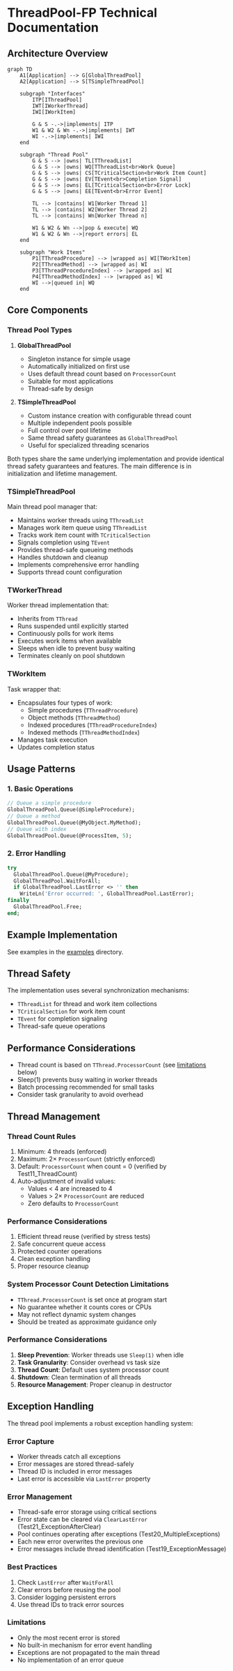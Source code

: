 # ThreadPool-FP Technical Documentation

## Architecture Overview


```mermaid
graph TD
    A1[Application] --> G[GlobalThreadPool]
    A2[Application] --> S[TSimpleThreadPool]
    
    subgraph "Interfaces"
        ITP[IThreadPool]
        IWT[IWorkerThread]
        IWI[IWorkItem]
        
        G & S -.->|implements| ITP
        W1 & W2 & Wn -.->|implements| IWT
        WI -.->|implements| IWI
    end
    
    subgraph "Thread Pool"
        G & S --> |owns| TL[TThreadList]
        G & S --> |owns| WQ[TThreadList<br>Work Queue]
        G & S --> |owns| CS[TCriticalSection<br>Work Item Count]
        G & S --> |owns| EV[TEvent<br>Completion Signal]
        G & S --> |owns| EL[TCriticalSection<br>Error Lock]
        G & S --> |owns| EE[TEvent<br>Error Event]
        
        TL --> |contains| W1[Worker Thread 1]
        TL --> |contains| W2[Worker Thread 2]
        TL --> |contains| Wn[Worker Thread n]
        
        W1 & W2 & Wn -->|pop & execute| WQ
        W1 & W2 & Wn -->|report errors| EL
    end
    
    subgraph "Work Items"
        P1[TThreadProcedure] --> |wrapped as| WI[TWorkItem]
        P2[TThreadMethod] --> |wrapped as| WI
        P3[TThreadProcedureIndex] --> |wrapped as| WI
        P4[TThreadMethodIndex] --> |wrapped as| WI
        WI -->|queued in| WQ
    end
```

## Core Components

### Thread Pool Types

1. **GlobalThreadPool**
   - Singleton instance for simple usage
   - Automatically initialized on first use
   - Uses default thread count based on `ProcessorCount`
   - Suitable for most applications
   - Thread-safe by design

2. **TSimpleThreadPool**
   - Custom instance creation with configurable thread count
   - Multiple independent pools possible
   - Full control over pool lifetime
   - Same thread safety guarantees as `GlobalThreadPool`
   - Useful for specialized threading scenarios

Both types share the same underlying implementation and provide identical thread safety guarantees and features. The main difference is in initialization and lifetime management.

### TSimpleThreadPool

Main thread pool manager that:

- Maintains worker threads using `TThreadList`
- Manages work item queue using `TThreadList`
- Tracks work item count with `TCriticalSection`
- Signals completion using `TEvent`
- Provides thread-safe queueing methods
- Handles shutdown and cleanup
- Implements comprehensive error handling
- Supports thread count configuration

### TWorkerThread

Worker thread implementation that:

- Inherits from `TThread`
- Runs suspended until explicitly started
- Continuously polls for work items
- Executes work items when available
- Sleeps when idle to prevent busy waiting
- Terminates cleanly on pool shutdown

### TWorkItem

Task wrapper that:

- Encapsulates four types of work:
  - Simple procedures (`TThreadProcedure`)
  - Object methods (`TThreadMethod`)
  - Indexed procedures (`TThreadProcedureIndex`)
  - Indexed methods (`TThreadMethodIndex`)
- Manages task execution
- Updates completion status


## Usage Patterns

### 1. Basic Operations

```pascal
// Queue a simple procedure
GlobalThreadPool.Queue(@SimpleProcedure);
// Queue a method
GlobalThreadPool.Queue(@MyObject.MyMethod);
// Queue with index
GlobalThreadPool.Queue(@ProcessItem, 5);
```

### 2. Error Handling

```pascal
try
  GlobalThreadPool.Queue(@MyProcedure);
  GlobalThreadPool.WaitForAll;
  if GlobalThreadPool.LastError <> '' then
    WriteLn('Error occurred: ', GlobalThreadPool.LastError);
finally
  GlobalThreadPool.Free;
end;
```

## Example Implementation

See examples in the [examples](../examples) directory.

## Thread Safety

The implementation uses several synchronization mechanisms:

- `TThreadList` for thread and work item collections
- `TCriticalSection` for work item count
- `TEvent` for completion signaling
- Thread-safe queue operations

## Performance Considerations

- Thread count is based on `TThread.ProcessorCount` (see [limitations](#system-processor-count-detection-limitations) below)
- Sleep(1) prevents busy waiting in worker threads
- Batch processing recommended for small tasks
- Consider task granularity to avoid overhead

## Thread Management

### Thread Count Rules
1. Minimum: 4 threads (enforced)
2. Maximum: 2× `ProcessorCount` (strictly enforced)
3. Default: `ProcessorCount` when count = 0 (verified by Test11_ThreadCount)
4. Auto-adjustment of invalid values:
   - Values < 4 are increased to 4
   - Values > 2× `ProcessorCount` are reduced
   - Zero defaults to `ProcessorCount`

### Performance Considerations
1. Efficient thread reuse (verified by stress tests)
2. Safe concurrent queue access
3. Protected counter operations
4. Clean exception handling
5. Proper resource cleanup


### System Processor Count Detection Limitations

- `TThread.ProcessorCount` is set once at program start
- No guarantee whether it counts cores or CPUs
- May not reflect dynamic system changes
- Should be treated as approximate guidance only

### Performance Considerations
1. **Sleep Prevention**: Worker threads use `Sleep(1)` when idle
2. **Task Granularity**: Consider overhead vs task size
3. **Thread Count**: Default uses system processor count
4. **Shutdown**: Clean termination of all threads
5. **Resource Management**: Proper cleanup in destructor

## Exception Handling

The thread pool implements a robust exception handling system:

### Error Capture
- Worker threads catch all exceptions
- Error messages are stored thread-safely
- Thread ID is included in error messages
- Last error is accessible via `LastError` property


### Error Management

- Thread-safe error storage using critical sections
- Error state can be cleared via `ClearLastError` (Test21_ExceptionAfterClear)
- Pool continues operating after exceptions (Test20_MultipleExceptions)
- Each new error overwrites the previous one
- Error messages include thread identification (Test19_ExceptionMessage)

### Best Practices

1. Check `LastError` after `WaitForAll`
2. Clear errors before reusing the pool
3. Consider logging persistent errors
4. Use thread IDs to track error sources


### Limitations
- Only the most recent error is stored
- No built-in mechanism for error event handling
- Exceptions are not propagated to the main thread
- No implementation of an error queue
